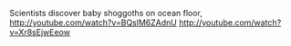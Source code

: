Scientists discover baby shoggoths on ocean floor, http://youtube.com/watch?v=BQslM6ZAdnU http://youtube.com/watch?v=Xr8sEjwEeow